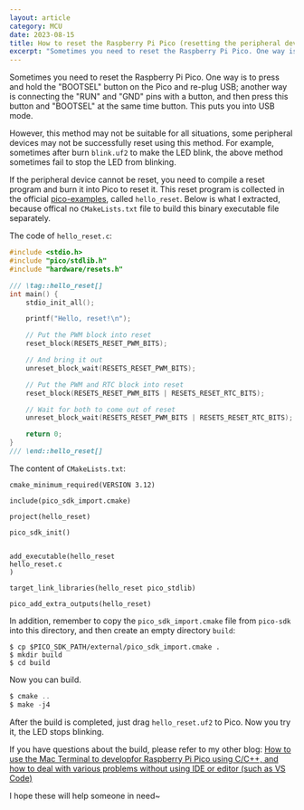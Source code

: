 ```yaml
---
layout: article
category: MCU
date: 2023-08-15
title: How to reset the Raspberry Pi Pico (resetting the peripheral device failed)
excerpt: "Sometimes you need to reset the Raspberry Pi Pico. One way is to press and hold the BOOTSEL button on the Pico and then plug in the USB; or connect the RUN and GND pins with a button, and then press this button and BOOTSEL at the same time button. This puts you into USB mode, which resets it to a degree. If this situation occurs where the peripheral device cannot be reset, then compile a reset program and put it into Pico to reset it. This reset procedure is official. Just drag it to the Pico in USB mode. Below I have extracted it, because this binary executable file was not originally built separately. After that, the above method may sometimes fail to stop the LED from flashing."
---
```

Sometimes you need to reset the Raspberry Pi Pico. One way is to press and hold the "BOOTSEL" button on the Pico and re-plug USB; another way is connecting the "RUN" and "GND" pins with a button, and then press this button and "BOOTSEL" at the same time button. This puts you into USB mode.

However, this method may not be suitable for all situations, some peripheral devices may not be successfully reset using this method. For example, sometimes after burn `blink.uf2` to make the LED blink, the above method sometimes fail to stop the LED from blinking.

If the peripheral device cannot be reset, you need to compile a reset program and burn it into Pico to reset it. This reset program is collected in the official [pico-examples](https://github.com/raspberrypi/pico-examples), called `hello_reset`. Below is what I extracted, because offical no `CMakeLists.txt` file to build this binary executable file separately.

The code of `hello_reset.c`:

```c
#include <stdio.h>
#include "pico/stdlib.h"
#include "hardware/resets.h"

/// \tag::hello_reset[]
int main() {
    stdio_init_all();

    printf("Hello, reset!\n");

    // Put the PWM block into reset
    reset_block(RESETS_RESET_PWM_BITS);

    // And bring it out
    unreset_block_wait(RESETS_RESET_PWM_BITS);

    // Put the PWM and RTC block into reset
    reset_block(RESETS_RESET_PWM_BITS | RESETS_RESET_RTC_BITS);

    // Wait for both to come out of reset
    unreset_block_wait(RESETS_RESET_PWM_BITS | RESETS_RESET_RTC_BITS);

    return 0;
}
/// \end::hello_reset[]
```

The content of `CMakeLists.txt`:

```
cmake_minimum_required(VERSION 3.12)

include(pico_sdk_import.cmake)

project(hello_reset)

pico_sdk_init()


add_executable(hello_reset 
hello_reset.c
)

target_link_libraries(hello_reset pico_stdlib)

pico_add_extra_outputs(hello_reset)
```

In addition, remember to copy the `pico_sdk_import.cmake` file from `pico-sdk` into this directory, and then create an empty directory `build`:

```
$ cp $PICO_SDK_PATH/external/pico_sdk_import.cmake .
$ mkdir build
$ cd build
```

Now you can build.

```c
$ cmake ..
$ make -j4
```

After the build is completed, just drag `hello_reset.uf2` to Pico. Now you try it, the LED stops blinking.

If you have questions about the build, please refer to my other blog: [How to use the Mac Terminal to developfor Raspberry Pi Pico using C/C++, and how to deal with various problems without using IDE or editor (such as VS Code)](https://zhonguncle.github.io/blogs/a6dab84ce4891d654646336e2ae01e69.html)

I hope these will help someone in need~